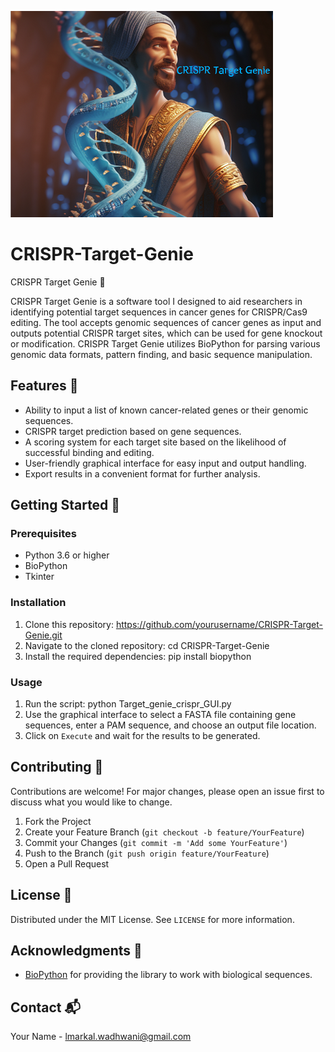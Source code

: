 ![Target Genie Image](./Target%20Genie%20image.png)

# CRISPR-Target-Genie
CRISPR Target Genie 🧬

CRISPR Target Genie is a software tool I designed to aid researchers in identifying potential target sequences in cancer genes for CRISPR/Cas9 editing. The tool accepts genomic sequences of cancer genes as input and outputs potential CRISPR target sites, which can be used for gene knockout or modification. CRISPR Target Genie utilizes BioPython for parsing various genomic data formats, pattern finding, and basic sequence manipulation.

## Features 🚀
- Ability to input a list of known cancer-related genes or their genomic sequences.
- CRISPR target prediction based on gene sequences.
- A scoring system for each target site based on the likelihood of successful binding and editing.
- User-friendly graphical interface for easy input and output handling.
- Export results in a convenient format for further analysis.

## Getting Started 🏁
### Prerequisites
- Python 3.6 or higher
- BioPython
- Tkinter

### Installation
1. Clone this repository:
   https://github.com/yourusername/CRISPR-Target-Genie.git
2. Navigate to the cloned repository:
   cd CRISPR-Target-Genie
3. Install the required dependencies:
   pip install biopython

### Usage
1. Run the script: python Target_genie_crispr_GUI.py
2. Use the graphical interface to select a FASTA file containing gene sequences, enter a PAM sequence, and choose an output file location.
3. Click on `Execute` and wait for the results to be generated.

## Contributing 🤝
Contributions are welcome! For major changes, please open an issue first to discuss what you would like to change.

1. Fork the Project
2. Create your Feature Branch (`git checkout -b feature/YourFeature`)
3. Commit your Changes (`git commit -m 'Add some YourFeature'`)
4. Push to the Branch (`git push origin feature/YourFeature`)
5. Open a Pull Request

## License 📄
Distributed under the MIT License. See `LICENSE` for more information.

## Acknowledgments 🙌
- [BioPython](https://biopython.org/) for providing the library to work with biological sequences.

## Contact 📬
Your Name - lmarkal.wadhwani@gmail.com

   
   
   

   





